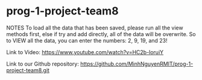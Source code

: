 # prog-1-project-team8
NOTES
To load all the data that has been saved, please run all the view methods first, else if try and add directly, all of the data will be overwrite. So to VIEW all the data, you can enter the numbers: 2, 9, 19, and 23! 

Link to Video: https://www.youtube.com/watch?v=HC2b-loruiY

Link to our Github repository: https://github.com/MinhNguyenRMIT/prog-1-project-team8.git
